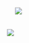 <img align="left" style="margin-top:150px" src="https://github-readme-stats.vercel.app/api?username=samplics&show_icons=true&hide_border=true&theme=synthwave" />
<img align="left" style="margin-top:100px" src="https://github-readme-stats.vercel.app/api/top-langs/?username=samplics&theme=synthwave" />
